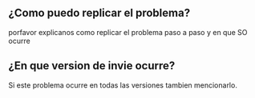 ## ¿Como puedo replicar el problema?
porfavor explicanos como replicar el problema paso a paso y en que SO ocurre
## ¿En que version de invie ocurre?
Si este problema ocurre en todas las versiones tambien mencionarlo.
